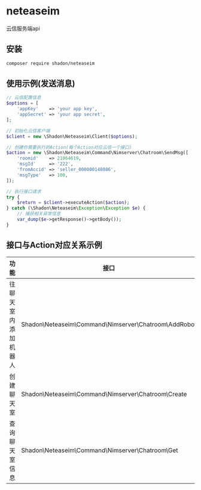 # neteaseim
云信服务端api

## 安装
```bash
composer require shadon/neteaseim
```

## 使用示例(发送消息)
```php
// 云信配置信息
$options = [
    'appKey'    => 'your app key',
    'appSecret' => 'your app secret',
];

// 初始化云信客户端
$client = new \Shadon\Neteaseim\Client($options);

// 创建你需要执行的Action(每个Action对应云信一个接口)
$action = new \Shadon\Neteaseim\Command\Nimserver\Chatroom\SendMsg([
    'roomid'    => 21064619,
    'msgId'     => '222',
    'fromAccid' => 'seller_000000148086',
    'msgType'   => 100,
]);

// 执行接口请求
try {
    $return = $client->executeAction($action);
} catch (\Shadon\Neteaseim\Exception\Exception $e) {
    // 捕获相关异常信息
    var_dump($e->getResponse()->getBody());
}
```

## 接口与Action对应关系示例

功能 | 接口 | Action
---- | ---- | -----
往聊天室内添加机器人 | Shadon\Neteaseim\Command\Nimserver\Chatroom\AddRobot | https://api.netease.im/nimserver/chatroom/addRobot.action
创建聊天室 | Shadon\Neteaseim\Command\Nimserver\Chatroom\Create | https://api.netease.im/nimserver/nimserver/chatroom/create.action
查询聊天室信息 | Shadon\Neteaseim\Command\Nimserver\Chatroom\Get | https://api.netease.im/nimserver/nimserver/chatroom/get.action
 